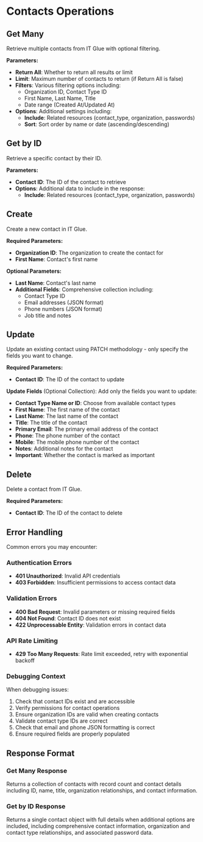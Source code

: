 # Contacts Operations

## Get Many

Retrieve multiple contacts from IT Glue with optional filtering.

**Parameters:**
- **Return All**: Whether to return all results or limit
- **Limit**: Maximum number of contacts to return (if Return All is false)
- **Filters**: Various filtering options including:
  - Organization ID, Contact Type ID
  - First Name, Last Name, Title
  - Date range (Created At/Updated At)
- **Options**: Additional settings including:
  - **Include**: Related resources (contact_type, organization, passwords)
  - **Sort**: Sort order by name or date (ascending/descending)


## Get by ID

Retrieve a specific contact by their ID.

**Parameters:**
- **Contact ID**: The ID of the contact to retrieve
- **Options**: Additional data to include in the response:
  - **Include**: Related resources (contact_type, organization, passwords)

## Create

Create a new contact in IT Glue.

**Required Parameters:**
- **Organization ID**: The organization to create the contact for
- **First Name**: Contact's first name

**Optional Parameters:**
- **Last Name**: Contact's last name
- **Additional Fields**: Comprehensive collection including:
  - Contact Type ID
  - Email addresses (JSON format)
  - Phone numbers (JSON format)
  - Job title and notes


## Update

Update an existing contact using PATCH methodology - only specify the fields you want to change.

**Required Parameters:**
- **Contact ID**: The ID of the contact to update

**Update Fields** (Optional Collection):
Add only the fields you want to update:
- **Contact Type Name or ID**: Choose from available contact types
- **First Name**: The first name of the contact
- **Last Name**: The last name of the contact
- **Title**: The title of the contact
- **Primary Email**: The primary email address of the contact
- **Phone**: The phone number of the contact
- **Mobile**: The mobile phone number of the contact
- **Notes**: Additional notes for the contact
- **Important**: Whether the contact is marked as important

## Delete

Delete a contact from IT Glue.

**Required Parameters:**
- **Contact ID**: The ID of the contact to delete

## Error Handling

Common errors you may encounter:

### Authentication Errors
- **401 Unauthorized**: Invalid API credentials
- **403 Forbidden**: Insufficient permissions to access contact data

### Validation Errors
- **400 Bad Request**: Invalid parameters or missing required fields
- **404 Not Found**: Contact ID does not exist
- **422 Unprocessable Entity**: Validation errors in contact data

### API Rate Limiting
- **429 Too Many Requests**: Rate limit exceeded, retry with exponential backoff

### Debugging Context
When debugging issues:
1. Check that contact IDs exist and are accessible
2. Verify permissions for contact operations
3. Ensure organization IDs are valid when creating contacts
4. Validate contact type IDs are correct
5. Check that email and phone JSON formatting is correct
6. Ensure required fields are properly populated

## Response Format

### Get Many Response
Returns a collection of contacts with record count and contact details including ID, name, title, organization relationships, and contact information.

### Get by ID Response
Returns a single contact object with full details when additional options are included, including comprehensive contact information, organization and contact type relationships, and associated password data.